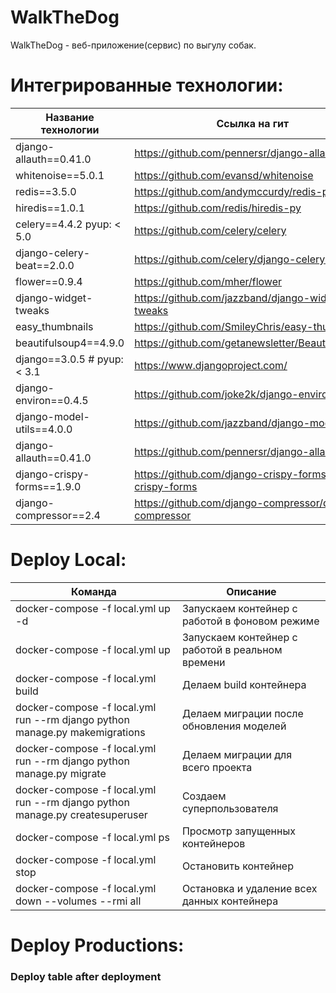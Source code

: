 # WalkTheDog
WalkTheDog - веб-приложение(сервис) по выгулу собак.


# Интегрированные технологии:
Название технологии  | Ссылка на гит 
----------------|----------------------
django-allauth==0.41.0 | https://github.com/pennersr/django-allauth
whitenoise==5.0.1  | https://github.com/evansd/whitenoise
redis==3.5.0  | https://github.com/andymccurdy/redis-py
hiredis==1.0.1  | https://github.com/redis/hiredis-py
celery==4.4.2  pyup: < 5.0  | https://github.com/celery/celery
django-celery-beat==2.0.0  | https://github.com/celery/django-celery-beat
flower==0.9.4  | https://github.com/mher/flower
django-widget-tweaks | https://github.com/jazzband/django-widget-tweaks
easy_thumbnails | https://github.com/SmileyChris/easy-thumbnails
beautifulsoup4==4.9.0 | https://github.com/getanewsletter/BeautifulSoup4
django==3.0.5  # pyup: < 3.1  | https://www.djangoproject.com/
django-environ==0.4.5  | https://github.com/joke2k/django-environ
django-model-utils==4.0.0  | https://github.com/jazzband/django-model-utils
django-allauth==0.41.0  | https://github.com/pennersr/django-allauth
django-crispy-forms==1.9.0  | https://github.com/django-crispy-forms/django-crispy-forms
django-compressor==2.4  | https://github.com/django-compressor/django-compressor


# Deploy Local:
Команда  | Описание
----------------|----------------------
docker-compose -f local.yml up -d    | Запускаем контейнер с работой в фоновом режиме
docker-compose -f local.yml up       | Запускаем контейнер с работой в реальном времени
docker-compose -f local.yml build    | Делаем build контейнера
docker-compose -f local.yml run --rm django python manage.py makemigrations    | Делаем миграции после обновления моделей
docker-compose -f local.yml run --rm django python manage.py migrate    | Делаем миграции для всего проекта
docker-compose -f local.yml run --rm django python manage.py createsuperuser  | Создаем суперпользователя
docker-compose -f local.yml ps    | Просмотр запущенных контейнеров
docker-compose -f local.yml stop   | Остановить контейнер
docker-compose -f local.yml down --volumes --rmi all   | Остановка и удаление всех данных контейнера


# Deploy Productions:
### Deploy table after deployment

